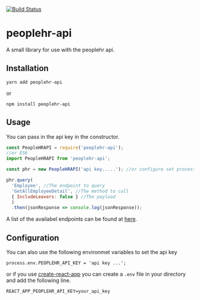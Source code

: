 [![Build Status](https://travis-ci.org/dave-nicholas/peoplehr-api.svg?branch=master)](https://travis-ci.org/dave-nicholas/peoplehr-api)

# peoplehr-api

A small library for use with the peoplehr api.

## Installation

```
yarn add peoplehr-api 
```

or

```
npm install peoplehr-api
```

## Usage

You can pass in the api key in the constructor.

```javascript
const PeopleHRAPI = require('peoplehr-api');
//or ES6
import PeopleHRAPI from 'peoplehr-api';

const phr = new PeopleHRAPI('api key.....'); //or configure set process.env

phr.query(
  'Employee', //The endpoint to query 
  'GetAllEmployeeDetail', //The method to call
  { IncludeLeavers: false } //The payload
  )
  .then(jsonResponse => console.log(jsonResponse));
```

A list of the availabel endpoints can be found at [here](http://apidocs.peoplehr.com/).

## Configuration

You can also use the following environmet variables to set the api key

```
process.env.PEOPLEHR_API_KEY = 'api key ...';
```

or if you use [create-react-app](https://github.com/facebookincubator/create-react-app) you can create a `.env` file in your directory and add the following line.

```
REACT_APP_PEOPLEHR_API_KEY=your_api_key
```